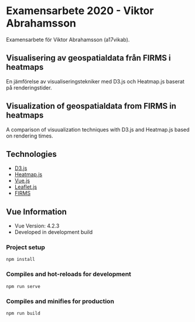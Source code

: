 # Examensarbete 2020 - Viktor Abrahamsson

Examensarbete för Viktor Abrahamsson (a17vikab).

## Visualisering av geospatialdata från FIRMS i heatmaps

En jämförelse av visualiseringstekniker med D3.js och Heatmap.js baserat på renderingstider.

## Visualization of geospatialdata from FIRMS in heatmaps

A comparison of visuualization techniques with D3.js and Heatmap.js based on rendering times.

## Technologies

- [D3.js](https://d3js.org/)
- [Heatmap.js](https://www.patrick-wied.at/static/heatmapjs/)
- [Vue.js](https://vuejs.org/)
- [Leaflet.js](https://leafletjs.com/)
- [FIRMS](https://firms.modaps.eosdis.nasa.gov/)

## Vue Information

- Vue Version: 4.2.3
- Developed in development build

### Project setup

```
npm install
```

### Compiles and hot-reloads for development

```
npm run serve
```

### Compiles and minifies for production

```
npm run build
```
